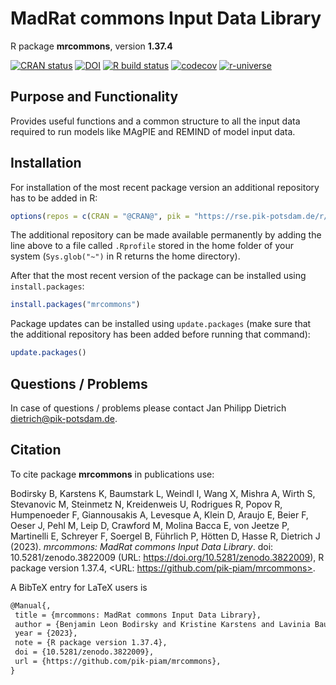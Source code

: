 # MadRat commons Input Data Library

R package **mrcommons**, version **1.37.4**

[![CRAN status](https://www.r-pkg.org/badges/version/mrcommons)](https://cran.r-project.org/package=mrcommons) [![DOI](https://zenodo.org/badge/DOI/10.5281/zenodo.3822009.svg)](https://doi.org/10.5281/zenodo.3822009) [![R build status](https://github.com/pik-piam/mrcommons/workflows/check/badge.svg)](https://github.com/pik-piam/mrcommons/actions) [![codecov](https://codecov.io/gh/pik-piam/mrcommons/branch/master/graph/badge.svg)](https://app.codecov.io/gh/pik-piam/mrcommons) [![r-universe](https://pik-piam.r-universe.dev/badges/mrcommons)](https://pik-piam.r-universe.dev/builds)

## Purpose and Functionality

Provides useful functions and a common structure to all the input data required to run models like MAgPIE
    and REMIND of model input data.


## Installation

For installation of the most recent package version an additional repository has to be added in R:

```r
options(repos = c(CRAN = "@CRAN@", pik = "https://rse.pik-potsdam.de/r/packages"))
```
The additional repository can be made available permanently by adding the line above to a file called `.Rprofile` stored in the home folder of your system (`Sys.glob("~")` in R returns the home directory).

After that the most recent version of the package can be installed using `install.packages`:

```r 
install.packages("mrcommons")
```

Package updates can be installed using `update.packages` (make sure that the additional repository has been added before running that command):

```r 
update.packages()
```

## Questions / Problems

In case of questions / problems please contact Jan Philipp Dietrich <dietrich@pik-potsdam.de>.

## Citation

To cite package **mrcommons** in publications use:

Bodirsky B, Karstens K, Baumstark L, Weindl I, Wang X, Mishra A, Wirth S, Stevanovic M, Steinmetz N, Kreidenweis U, Rodrigues R, Popov R, Humpenoeder F, Giannousakis A, Levesque A, Klein D, Araujo E, Beier F, Oeser J, Pehl M, Leip D, Crawford M, Molina Bacca E, von Jeetze P, Martinelli E, Schreyer F, Soergel B, Führlich P, Hötten D, Hasse R, Dietrich J (2023). _mrcommons: MadRat commons Input Data Library_. doi: 10.5281/zenodo.3822009 (URL: https://doi.org/10.5281/zenodo.3822009), R package version 1.37.4, <URL: https://github.com/pik-piam/mrcommons>.

A BibTeX entry for LaTeX users is

 ```latex
@Manual{,
  title = {mrcommons: MadRat commons Input Data Library},
  author = {Benjamin Leon Bodirsky and Kristine Karstens and Lavinia Baumstark and Isabelle Weindl and Xiaoxi Wang and Abhijeet Mishra and Stephen Wirth and Mishko Stevanovic and Nele Steinmetz and Ulrich Kreidenweis and Renato Rodrigues and Roman Popov and Florian Humpenoeder and Anastasis Giannousakis and Antoine Levesque and David Klein and Ewerton Araujo and Felicitas Beier and Julian Oeser and Michaja Pehl and Debbora Leip and Michael Crawford and Edna {Molina Bacca} and Patrick {von Jeetze} and Eleonora Martinelli and Felix Schreyer and Bjoern Soergel and Pascal Führlich and David Hötten and Robin Hasse and Jan Philipp Dietrich},
  year = {2023},
  note = {R package version 1.37.4},
  doi = {10.5281/zenodo.3822009},
  url = {https://github.com/pik-piam/mrcommons},
}
```
